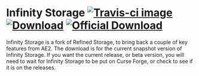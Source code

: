 # Infinity Storage [![Travis-ci image][ci-image]](https://travis-ci.org/LousyLynx/Infinity-Storage) [![Download][bintray-image]](https://bintray.com/lousylynx/dev/infinity-storage/_latestVersion) [![Official Download][curseforge-image]](https://minecraft.curseforge.com/projects/infinity-storage)

Infinity Storage is a fork of Refined Storage, to bring back a couple of key features from AE2. The download is for the current snapshot version of Infinity Storage. If you want the current release, or beta version, you will need to wait for Infinity Storage to be put on Curse Forge, or check to see if it is on the releases.

 [ci-image]: https://travis-ci.org/LousyLynx/Infinity-Storage.svg "Travis-ci image"
 [bintray-image]: https://api.bintray.com/packages/lousylynx/dev/infinity-storage/images/download.svg "Download"
 [curseforge-image]: http://cf.way2muchnoise.eu/infinity-storage.svg "Official Download"